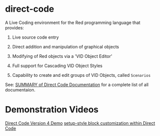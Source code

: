 
# direct-code

A Live Coding environment for the Red programming language that provides:

  

1) Live source code entry

2) Direct addition and manipulation of graphical objects

3) Modifying of Red objects via a 'VID Object Editor'

4) Full support for Cascading VID Object Styles

5) Capability to create and edit groups of VID Objects, called `Scenarios`

  

See: [SUMMARY of Direct Code Documentation](https://github.com/mikeyaunish/direct-code/blob/master/docs/SUMMARY.adoc) for a complete list of all documentaion.

  

# Demonstration Videos
[Direct Code Version 4 Demo](https://www.youtube.com/watch?v=1DtwYz9eeoU)
[setup-style block customization within Direct Code](https://www.youtube.com/watch?v=Jfdt2EFkL3Q)

